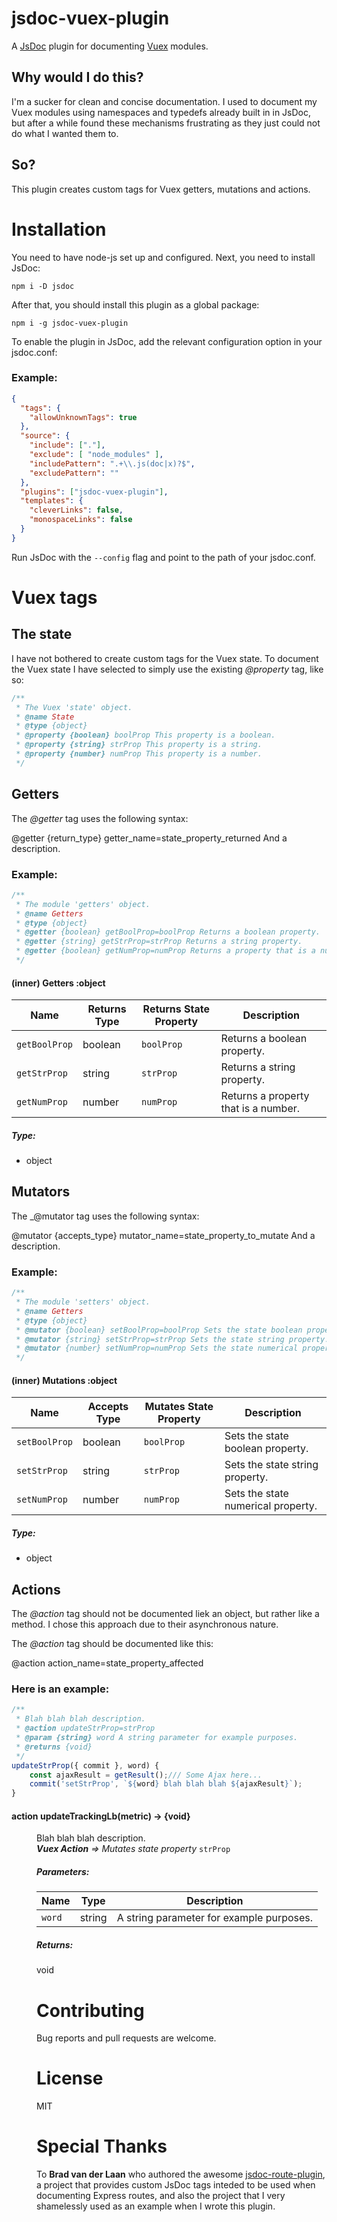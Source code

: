 # jsdoc-vuex-plugin
A [JsDoc](http://usejsdoc.org/index.html) plugin for documenting [Vuex](https://vuex.vuejs.org/) modules.
## Why would I do this?
I'm a sucker for clean and concise documentation. I used to document my Vuex modules using namespaces and typedefs already built in in JsDoc, but after a while found these mechanisms frustrating as they just could not do what I wanted them to.
## So?
This plugin creates custom tags for Vuex getters, mutations and actions.
# Installation
You need to have node-js set up and configured. Next, you need to install JsDoc:
```
npm i -D jsdoc
```
After that, you should install this plugin as a global package:
```
npm i -g jsdoc-vuex-plugin
```
To enable the plugin in JsDoc, add the relevant configuration option in your jsdoc.conf:
### __Example:__
``` json
{
  "tags": {
    "allowUnknownTags": true
  },
  "source": {
    "include": ["."],
    "exclude": [ "node_modules" ],
    "includePattern": ".+\\.js(doc|x)?$",
    "excludePattern": ""
  },
  "plugins": ["jsdoc-vuex-plugin"],
  "templates": {
    "cleverLinks": false,
    "monospaceLinks": false
  }
}
```

Run JsDoc with the `--config` flag and point to the path of your jsdoc.conf.

# Vuex tags
## The state
I have not bothered to create custom tags for the Vuex state. To document the Vuex state I have selected to simply use the existing _@property_ tag, like so:
``` javascript
/**
 * The Vuex 'state' object.
 * @name State
 * @type {object}
 * @property {boolean} boolProp This property is a boolean.
 * @property {string} strProp This property is a string.
 * @property {number} numProp This property is a number.
 */
```
## Getters

The _@getter_ tag uses the following syntax:

@getter {return_type} getter_name=state_property_returned And a description.

### Example:
``` javascript
/**
 * The module 'getters' object.
 * @name Getters
 * @type {object}
 * @getter {boolean} getBoolProp=boolProp Returns a boolean property.
 * @getter {string} getStrProp=strProp Returns a string property.
 * @getter {boolean} getNumProp=numProp Returns a property that is a number.
 */
```

<h4 class="name" id="~Getters"><span class="type-signature">(inner) </span>Getters<span class="type-signature"> :object</span></h4>
<div class="description">
    <table class="params">
            <thead>
                <tr>
                <th>Name</th>
                <th>Returns Type</th>
                <th>Returns State Property</th>
                <th class="last">Description</th>
                </tr>
            </thead>
            <tbody><tr>
            <td class="name"><code>getBoolProp</code></td>
            <td class="type">boolean</td>
            <td class="default"><code>boolProp</code></td>
            <td class="description last">Returns a boolean property.</td>
            </tr><tr>
            <td class="name"><code>getStrProp</code></td>
            <td class="type">string</td>
            <td class="default"><code>strProp</code></td>
            <td class="description last">Returns a string property.</td>
            </tr><tr>
            <td class="name"><code>getNumProp</code></td>
            <td class="type">number</td>
            <td class="default"><code>numProp</code></td>
            <td class="description last">Returns a property that is a number.</td>
            </tr>
            </tbody></table>
</div>
    <h5>Type:</h5>
    <ul>
        <li>
<span class="param-type">object</span>
        </li>
    </ul>

## Mutators

The _@mutator tag uses the following syntax:

@mutator {accepts_type} mutator_name=state_property_to_mutate And a description.

### Example:
``` javascript
/**
 * The module 'setters' object.
 * @name Getters
 * @type {object}
 * @mutator {boolean} setBoolProp=boolProp Sets the state boolean property.
 * @mutator {string} setStrProp=strProp Sets the state string property.
 * @mutator {number} setNumProp=numProp Sets the state numerical property.
 */
```

<h4 class="name" id="~Mutations"><span class="type-signature">(inner) </span>Mutations<span class="type-signature"> :object</span></h4>




<div class="description">
    <table class="params">
            <thead>
                <tr>
                <th>Name</th>
                <th>Accepts Type</th>
                <th>Mutates State Property</th>
                <th class="last">Description</th>
                </tr>
            </thead>
            <tbody><tr>
            <td class="name"><code>setBoolProp</code></td>
            <td class="type">boolean</td>
            <td class="default"><code>boolProp</code></td>
            <td class="description last">Sets the state boolean property.</td>
            </tr><tr>
            <td class="name"><code>setStrProp</code></td>
            <td class="type">string</td>
            <td class="default"><code>strProp</code></td>
            <td class="description last">Sets the state string property.</td>
            </tr><tr>
            <td class="name"><code>setNumProp</code></td>
            <td class="type">number</td>
            <td class="default"><code>numProp</code></td>
            <td class="description last">Sets the state numerical property.</td>
            </tr>
            </tbody></table>
</div>
    <h5>Type:</h5>
    <ul>
        <li>
<span class="param-type">object</span>
        </li>
    </ul>

## Actions

The _@action_ tag should not be documented liek an object, but rather like a method. I chose this approach due to their asynchronous nature.

The _@action_ tag should be documented like this:

@action action_name=state_property_affected

### Here is an example:
``` JavaScript
/**
 * Blah blah blah description.
 * @action updateStrProp=strProp
 * @param {string} word A string parameter for example purposes.
 * @returns {void}
 */
updateStrProp({ commit }, word) {
    const ajaxResult = getResult();/// Some Ajax here...
    commit('setStrProp', `${word} blah blah blah ${ajaxResult}`);
}
```

<h4 class="name" id="updateTrackingLb">
                <span class="type-signature"><span class="icon green">action</span> </span>updateTrackingLb<span class="signature">(metric)</span><span class="type-signature"> → {void}</span>
                </h4>
<dd>
    <div class="description">
        Blah blah blah description.
                                <br><i><strong>Vuex Action</strong> =&gt; Mutates state property</i>&nbsp;<code>strProp</code>
    </div>
    <div class="container-params">
        <h5>Parameters:</h5>
<table class="params">
    <thead>
    <tr>
        <th>Name</th>
        <th>Type</th>
        <th class="last">Description</th>
    </tr>
    </thead>
    <tbody>
        <tr>
                <td class="name"><code>word</code></td>
            <td class="type">
<span class="param-type">string</span>
            </td>
            <td class="description last">A string parameter for example purposes.</td>
        </tr>
    </tbody>
</table>
    </div>
    <div class="container-returns">
        <h5>Returns:</h5>
<span class="param-type">void</span>

# Contributing
Bug reports and pull requests are welcome.
# License 
MIT
# Special Thanks
To __Brad van der Laan__ who authored the awesome [jsdoc-route-plugin](https://github.com/bvanderlaan/jsdoc-route-plugin), a project that provides custom JsDoc tags inteded to be used when documenting Express routes, and also the project that I very shamelessly used as an example when I wrote this plugin.
